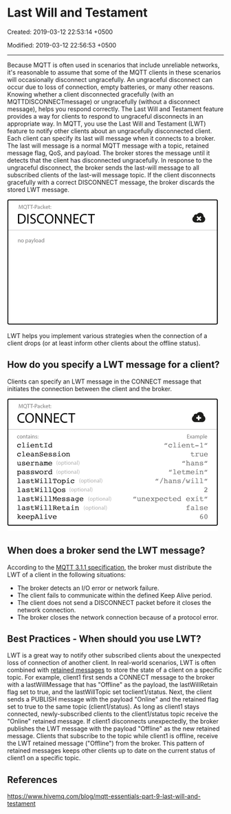 # Last Will and Testament

Created: 2019-03-12 22:53:14 +0500

Modified: 2019-03-12 22:56:53 +0500

---

Because MQTT is often used in scenarios that include unreliable networks, it's reasonable to assume that some of the MQTT clients in these scenarios will occasionally disconnect ungracefully. An ungraceful disconnect can occur due to loss of connection, empty batteries, or many other reasons. Knowing whether a client disconnected gracefully (with an MQTTDISCONNECTmessage) or ungracefully (without a disconnect message), helps you respond correctly. The Last Will and Testament feature provides a way for clients to respond to ungraceful disconnects in an appropriate way.
In MQTT, you use the Last Will and Testament (LWT) feature to notify other clients about an ungracefully disconnected client. Each client can specify its last will message when it connects to a broker. The last will message is a normal MQTT message with a topic, retained message flag, QoS, and payload. The broker stores the message until it detects that the client has disconnected ungracefully. In response to the ungraceful disconnect, the broker sends the last-will message to all subscribed clients of the last-will message topic. If the client disconnects gracefully with a correct DISCONNECT message, the broker discards the stored LWT message.

![disconnect](media/Last-Will-and-Testament-image1.png)

LWT helps you implement various strategies when the connection of a client drops (or at least inform other clients about the offline status).

## How do you specify a LWT message for a client?

Clients can specify an LWT message in the CONNECT message that initiates the connection between the client and the broker.

![image](media/Last-Will-and-Testament-image2.png)

## When does a broker send the LWT message?

According to the [MQTT 3.1.1 specification](http://docs.oasis-open.org/mqtt/mqtt/v3.1.1/mqtt-v3.1.1.html), the broker must distribute the LWT of a client in the following situations:

- The broker detects an I/O error or network failure.
- The client fails to communicate within the defined Keep Alive period.
- The client does not send a DISCONNECT packet before it closes the network connection.
- The broker closes the network connection because of a protocol error.

## Best Practices - When should you use LWT?

LWT is a great way to notify other subscribed clients about the unexpected loss of connection of another client. In real-world scenarios, LWT is often combined with [retained messages](https://www.hivemq.com/blog/mqtt-essentials-part-8-retained-messages/) to store the state of a client on a specific topic. For example, client1 first sends a CONNECT message to the broker with a lastWillMessage that has "Offline" as the payload, the lastWillRetain flag set to true, and the lastWillTopic set toclient1/status. Next, the client sends a PUBLISH message with the payload "Online" and the retained flag set to true to the same topic (client1/status). As long as client1 stays connected, newly-subscribed clients to the client1/status topic receive the "Online" retained message. If client1 disconnects unexpectedly, the broker publishes the LWT message with the payload "Offline" as the new retained message. Clients that subscribe to the topic while client1 is offline, receive the LWT retained message ("Offline") from the broker. This pattern of retained messages keeps other clients up to date on the current status of client1 on a specific topic.

## References

<https://www.hivemq.com/blog/mqtt-essentials-part-9-last-will-and-testament>
